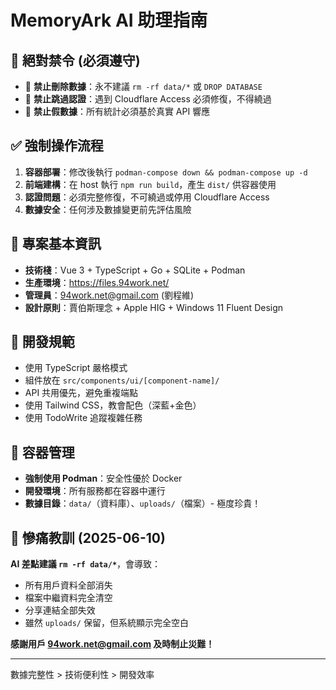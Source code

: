 # MemoryArk AI 助理指南

## 🚨 絕對禁令 (必須遵守)

- 🚫 **禁止刪除數據**：永不建議 `rm -rf data/*` 或 `DROP DATABASE`
- 🚫 **禁止跳過認證**：遇到 Cloudflare Access 必須修復，不得繞過
- 🚫 **禁止假數據**：所有統計必須基於真實 API 響應

## ✅ 強制操作流程

1. **容器部署**：修改後執行 `podman-compose down && podman-compose up -d`
2. **前端建構**：在 host 執行 `npm run build`，產生 `dist/` 供容器使用
3. **認證問題**：必須完整修復，不可繞過或停用 Cloudflare Access
4. **數據安全**：任何涉及數據變更前先評估風險

## 📁 專案基本資訊

- **技術棧**：Vue 3 + TypeScript + Go + SQLite + Podman
- **生產環境**：<https://files.94work.net/>
- **管理員**：<94work.net@gmail.com> (劉程維)
- **設計原則**：賈伯斯理念 + Apple HIG + Windows 11 Fluent Design

## 🔧 開發規範

- 使用 TypeScript 嚴格模式
- 組件放在 `src/components/ui/[component-name]/`
- API 共用優先，避免重複端點
- 使用 Tailwind CSS，教會配色（深藍+金色）
- 使用 TodoWrite 追蹤複雜任務

## 🐳 容器管理

- **強制使用 Podman**：安全性優於 Docker
- **開發環境**：所有服務都在容器中運行
- **數據目錄**：`data/`（資料庫）、`uploads/`（檔案）- 極度珍貴！

## 🚨 慘痛教訓 (2025-06-10)

**AI 差點建議 `rm -rf data/*`**，會導致：

- 所有用戶資料全部消失
- 檔案中繼資料完全清空  
- 分享連結全部失效
- 雖然 `uploads/` 保留，但系統顯示完全空白

**感謝用戶 <94work.net@gmail.com> 及時制止災難！**

---

數據完整性 > 技術便利性 > 開發效率